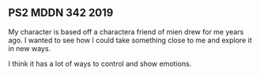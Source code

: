 ## PS2 MDDN 342 2019

My character is based off a charactera friend of mien drew for me years ago. I wanted to see how I could take something close to me and explore it in new ways.

I think it has a lot of ways to control and show emotions.